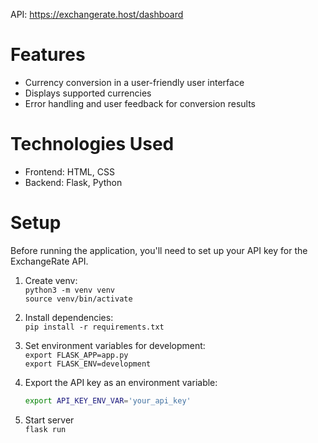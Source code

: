 API: https://exchangerate.host/dashboard

# Features

- Currency conversion in a user-friendly user interface
- Displays supported currencies
- Error handling and user feedback for conversion results

# Technologies Used

- Frontend: HTML, CSS
- Backend: Flask, Python

# Setup

Before running the application, you'll need to set up your API key for the ExchangeRate API.

1. Create venv:  
   `python3 -m venv venv`  
   `source venv/bin/activate`

2. Install dependencies:  
   `pip install -r requirements.txt`

3. Set environment variables for development:  
   `export FLASK_APP=app.py`  
   `export FLASK_ENV=development`

4. Export the API key as an environment variable:

   ```bash
   export API_KEY_ENV_VAR='your_api_key'
   ```

5. Start server  
   `flask run`
